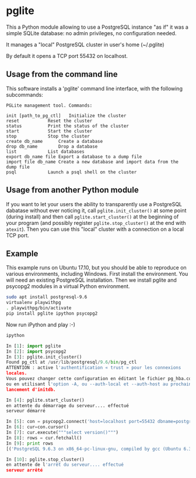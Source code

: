 # pglite

This a Python module allowing to use a PostgreSQL instance "as if" it was a simple SQLite database: no admin privileges, no configuration needed.

It manages a "local" PostgreSQL cluster in user's home (~/.pglite)

By default it opens a TCP port 55432 on localhost.

## Usage from the command line

This software installs a 'pglite' command line interface, with the following subcommands:

```
PGLite management tool. Commands:

init [path_to_pg_ctl]	Initialize the cluster
reset			Reset the cluster
status			Print the status of the cluster
start			Start the cluster
stop			Stop the cluster
create db_name		Create a database
drop db_name		Drop a database
list			List databases
export db_name file	Export a database to a dump file
import file db_name	Create a new database and import data from the dump file
psql			Launch a psql shell on the cluster
```

## Usage from another Python module

If you want to let your users the ability to transparently use a PostgreSQL dabatase without ever noticing it, call `pglite.init_cluster()` at some point (during install)
and then call `pglite.start_cluster()` at the beginning of your program (and possibly register `pglite.stop_cluster()` at the end with `atexit`). Then you can use
this "local" cluster with a connection on a local TCP port.

## Example

This example runs on Ubuntu 17.10, but you should be able to reproduce on various environments, including Windows.
First install the environment. You will need an existing PostgreSQL installation.
Then we install pglite and psycopg2 modules in a virtual Python environment.

```bash
sudo apt install postgresql-9.6
virtualenv playwithpg
. playwithpg/bin/activate
pip install pglite ipython psycopg2
```

Now run iPython and play :-)

```bash
ipython
```

```python
In [1]: import pglite
In [2]: import psycopg2
In [3]: pglite.init_cluster()
Found pg_ctl at /usr/lib/postgresql/9.6/bin/pg_ctl
ATTENTION : active l'authentification « trust » pour les connexions
locales.
Vous pouvez changer cette configuration en éditant le fichier pg_hba.conf
ou en utilisant l'option -A, ou --auth-local et --auth-host au prochain
lancement d'initdb.

In [4]: pglite.start_cluster()
en attente du démarrage du serveur.... effectué
serveur démarré

In [5]: con = psycopg2.connect('host=localhost port=55432 dbname=postgres')
In [6]: cur=con.cursor()
In [7]: cur.execute("""select version()""")
In [8]: rows = cur.fetchall()
In [9]: print rows
[('PostgreSQL 9.6.3 on x86_64-pc-linux-gnu, compiled by gcc (Ubuntu 6.3.0-12ubuntu2) 6.3.0 20170406, 64-bit',)]

In [10]: pglite.stop_cluster()
en attente de l'arrêt du serveur.... effectué
serveur arrêté
```
